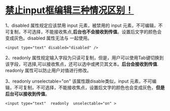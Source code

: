 # [禁止input框编辑三种情况区别！](https://www.cnblogs.com/lgqtecng/p/7693617.html)

1、disabled 属性规定应该禁用 input 元素，被禁用的 input 元素，不可编辑，不可复制，不可选择，不能接收焦点,**后台也不会接收到传值**。设置后文字的颜色会变成灰色。disabled 属性无法与 <input type="hidden"> 一起使用。

```
<input type="text" disabled="disabled" />
```

2、readonly 属性规定输入字段为只读可复制，但是，用户可以使用Tab键切换到该字段，可选择,可以接收焦点，还可以选中或拷贝其文本。**后台会接收到传值**. readonly 属性可以防止用户对值进行修改。

 

3、readonly unselectable="on" 该属性跟disable类似，input 元素，不可编辑，不可复制，不可选择，不能接收焦点，设置后文字的颜色也会变成灰色，**但是后台可以接收到传值**。

```
<input type="text"  readonly  unselectable="on" >
```